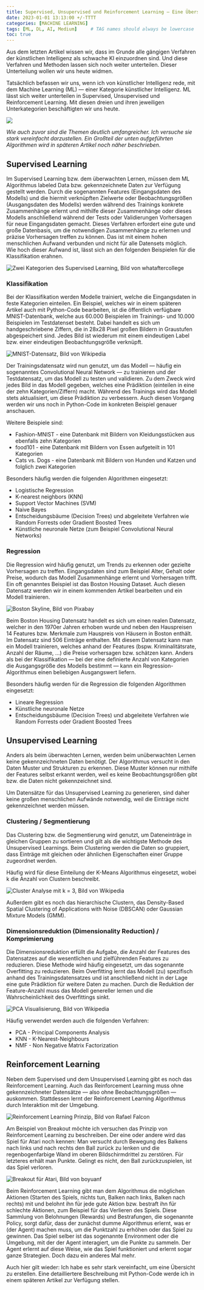```yaml
---
title: Supervised, Unsupervised und Reinforcement Learning — Eine Übersicht
date: 2023-01-01 13:13:00 +/-TTTT
categories: [MACHINE LEARNING]
tags: [ML, DL, AI, Medium]     # TAG names should always be lowercase
toc: true
---
```



Aus dem letzten Artikel wissen wir, dass im Grunde alle gängigen Verfahren der künstlichen Intelligenz als schwache KI einzuordnen sind. Und diese Verfahren und Methoden lassen sich noch weiter unterteilen. Dieser Unterteilung wollen wir uns heute widmen.

Tatsächlich befassen wir uns, wenn ich von künstlicher Intelligenz rede, mit dem Machine Learning (ML) — einer Kategorie künstlicher Intelligenz. ML lässt sich weiter unterteilen in Supervised, Unsupervised und Reinforcement Learning. Mit diesen dreien und ihren jeweiligen Unterkategorien beschäftigten wir uns heute.

![](https://miro.medium.com/v2/resize:fit:1100/format:webp/1*IthQqaRtyKkiZNm9PONKyw.png)

*Wie auch zuvor sind die Themen deutlich umfangreicher. Ich versuche sie stark vereinfacht darzustellen. Ein Großteil der unten aufgeführten Algorithmen wird in späteren Artikel noch näher beschrieben.*

## Supervised Learning
Im Supervised Learning bzw. dem überwachten Lernen, müssen dem ML Algorithmus labeled Data bzw. gekennzeichnete Daten zur Verfügung gestellt werden. Durch die sogenannten Features (Eingangsdaten des Modells) und die hiermit verknüpften Zielwerte oder Beobachtungsgrößen (Ausgangsdaten des Modells) werden während des Trainings konkrete Zusammenhänge erlernt und mithilfe dieser Zusammenhänge oder dieses Modells anschließend während der Tests oder Validierungen Vorhersagen für neue Eingangsdaten gemacht. Dieses Verfahren erfordert eine gute und große Datenbasis, um die notwendigen Zusammenhänge zu erlernen und präzise Vorhersagen treffen zu können. Das ist mit einem hohen menschlichen Aufwand verbunden und nicht für alle Datensets möglich. Wie hoch dieser Aufwand ist, lässt sich an den folgenden Beispielen für die Klassifikation erahnen.

![Zwei Kategorien des Supervised Learning, Bild von whataftercollege](https://miro.medium.com/v2/resize:fit:640/format:webp/1*TUy3lCMdOxBgQJ-HwYtYjA.png)

### Klassifikation
Bei der Klassifikation werden Modelle trainiert, welche die Eingangsdaten in feste Kategorien einteilen. Ein Beispiel, welches wir in einem späteren Artikel auch mit Python-Code bearbeiten, ist die öffentlich verfügbare MNIST-Datenbank, welche aus 60.000 Beispielen im Trainings- und 10.000 Beispielen im Testdatenset besteht. Dabei handelt es sich um handgeschriebene Ziffern, die in 28x28 Pixel großen Bildern in Graustufen abgespeichert sind. Jedes Bild ist wiederum mit einem eindeutigen Label bzw. einer eindeutigen Beobachtungsgröße verknüpft.

![MNIST-Datensatz, Bild von Wikipedia](https://miro.medium.com/v2/resize:fit:640/format:webp/1*Ft2rLuO82eItlvJn5HOi9A.png)

Der Trainingsdatensatz wird nun genutzt, um das Modell — häufig ein sogenanntes Convolutional Neural Network — zu trainieren und der Testdatensatz, um das Modell zu testen und validieren. Zu dem Zweck wird jedes Bild in das Modell gegeben, welches eine Prädiktion (einteilen in eine der zehn Kategorien/Ziffern) macht. Während des Trainings wird das Modell stets aktualisiert, um diese Prädiktion zu verbessern. Auch diesen Vorgang werden wir uns noch in Python-Code im konkreten Beispiel genauer anschauen.

Weitere Beispiele sind:

* Fashion-MNIST - eine Datenbank mit Bildern von Kleidungsstücken aus ebenfalls zehn Kategorien
* food101 - eine Datenbank mit Bildern von Essen aufgeteilt in 101 Kategorien
* Cats vs. Dogs - eine Datenbank mit Bildern von Hunden und Katzen und folglich zwei Kategorien

Besonders häufig werden die folgenden Algorithmen eingesetzt:

* Logistische Regression
* K-nearest neighbors (KNN)
* Support Vector Machines (SVM)
* Naive Bayes
* Entscheidungsbäume (Decision Trees) und abgeleitete Verfahren wie Random Forrests oder Gradient Boosted Trees
* Künstliche neuronale Netze (zum Beispiel Convolutional Neural Networks)

### Regression
Die Regression wird häufig genutzt, um Trends zu erkennen oder gezielte Vorhersagen zu treffen. Eingangsdaten sind zum Beispiel Alter, Gehalt oder Preise, wodurch das Modell Zusammenhänge erlernt und Vorhersagen trifft. Ein oft genanntes Beispiel ist das Boston Housing Dataset. Auch diesen Datensatz werden wir in einem kommenden Artikel bearbeiten und ein Modell trainieren.

![Boston Skyline, Bild von Pixabay](https://miro.medium.com/v2/resize:fit:1100/format:webp/1*T9cngyrpbyk1oT8yfxFzUA.jpeg)

Beim Boston Housing Datensatz handelt es sich um einen realen Datensatz, welcher in den 1970er Jahren erhoben wurde und neben den Hauspreisen 14 Features bzw. Merkmale zum Hauspreis von Häusern in Boston enthält. Im Datensatz sind 506 Einträge enthalten. Mit diesem Datensatz kann man ein Modell trainieren, welches anhand der Features (bspw. Kriminalitätsrate, Anzahl der Räume, …) die Preise vorhersagen bzw. schätzen kann. Anders als bei der Klassifikation — bei der eine definierte Anzahl von Kategorien die Ausgangsgröße des Modells bestimmt — kann ein Regression-Algorithmus einen beliebigen Ausgangswert liefern.

Besonders häufig werden für die Regression die folgenden Algorithmen eingesetzt:

* Lineare Regression
* Künstliche neuronale Netze
* Entscheidungsbäume (Decision Trees) und abgeleitete Verfahren wie Random Forrests oder Gradient Boosted Trees

## Unsupervised Learning
Anders als beim überwachten Lernen, werden beim unüberwachten Lernen keine gekennzeichneten Daten benötigt. Der Algorithmus versucht in den Daten Muster und Strukturen zu erkennen. Diese Muster können nur mithilfe der Features selbst erkannt werden, weil es keine Beobachtungsgrößen gibt bzw. die Daten nicht gekennzeichnet sind.

Um Datensätze für das Unsupervised Learning zu generieren, sind daher keine großen menschlichen Aufwände notwendig, weil die Einträge nicht gekennzeichnet werden müssen.

### Clustering / Segmentierung
Das Clustering bzw. die Segmentierung wird genutzt, um Dateneinträge in gleichen Gruppen zu sortieren und gilt als die wichtigste Methode des Unsupervised Learnings. Beim Clustering werden die Daten so gruppiert, dass Einträge mit gleichen oder ähnlichen Eigenschaften einer Gruppe zugeordnet werden.

Häufig wird für diese Einteilung der K-Means Algorithmus eingesetzt, wobei k die Anzahl von Clustern beschreibt.

![Cluster Analyse mit k = 3, Bild von Wikipedia](https://miro.medium.com/v2/resize:fit:1100/format:webp/1*EQ9fksS1FLfrAtTpAvb1tg.png)

Außerdem gibt es noch das hierarchische Clustern, das Density-Based Spatial Clustering of Applications with Noise (DBSCAN) oder Gaussian Mixture Models (GMM).

### Dimensionsreduktion (Dimensionality Reduction) / Komprimierung
Die Dimensionsreduktion erfüllt die Aufgabe, die Anzahl der Features des Datensatzes auf die wesentlichen und zielführenden Features zu reduzieren. Diese Methode wird häufig eingesetzt, um das sogenannte Overfitting zu reduzieren. Beim Overfitting lernt das Modell (zu) spezifisch anhand des Trainingsdatensatzes und ist anschließend nicht in der Lage eine gute Prädiktion für weitere Daten zu machen. Durch die Reduktion der Feature-Anzahl muss das Modell genereller lernen und die Wahrscheinlichkeit des Overfittings sinkt.

![PCA Visualisierung, Bild von Wikipedia](https://miro.medium.com/v2/resize:fit:640/format:webp/1*RcmIi7tsN6K5U5cg4tPchA.gif)

Häufig verwendet werden auch die folgenden Verfahren:

* PCA - Principal Components Analysis
* KNN - K-Nearest-Neighbours
* NMF - Non Negative Matrix Factorization

## Reinforcement Learning
Neben dem Supervised und dem Unsupervised Learning gibt es noch das Reinforcement Learning. Auch das Reinforcement Learning muss ohne gekennzeichneter Datensätze — also ohne Beobachtungsgrößen — auskommen. Stattdessen lernt der Reinforcement Learning Algorithmus durch Interaktion mit der Umgebung.

![Reinforcement Learning Prinzip, Bild von Rafael Falcon](https://miro.medium.com/v2/resize:fit:1100/format:webp/1*05aQ6HAIWjj4Vyo2iS0EHg.png)

Am Beispiel von Breakout möchte ich versuchen das Prinzip von Reinforcement Learning zu beschreiben. Der eine oder andere wird das Spiel für Atari noch kennen: Man versucht durch Bewegung des Balkens nach links und nach rechts den Ball zurück zu lenken und die regenbogenfarbige Wand im oberen Bildschirmdrittel zu zerstören. Für letzteres erhält man Punkte. Gelingt es nicht, den Ball zurückzuspielen, ist das Spiel verloren.

![Breakout für Atari, Bild von boyuanf](https://miro.medium.com/v2/resize:fit:320/format:webp/1*TE7qgPqgGT1iHjo-grjpgw.gif)

Beim Reinforcement Learning gibt man dem Algorithmus die möglichen Aktionen (Starten des Spiels, nichts tun, Balken nach links, Balken nach rechts) mit und belohnt ihn für jede gute Aktion bzw. bestraft ihn für schlechte Aktionen, zum Beispiel für das Verlieren des Spiels. Diese Sammlung von Belohnungen (Rewards) und Bestrafungen, die sogenannte Policy, sorgt dafür, dass der zunächst dumme Algorithmus erlernt, was er (der Agent) machen muss, um die Punktzahl zu erhöhen oder das Spiel zu gewinnen. Das Spiel selber ist das sogenannte Environment oder die Umgebung, mit der der Agent interagiert, um die Punkte zu sammeln. Der Agent erlernt auf diese Weise, wie das Spiel funktioniert und erlernt sogar ganze Strategien. Doch dazu ein anderes Mal mehr.

Auch hier gilt wieder: Ich habe es sehr stark vereinfacht, um eine Übersicht zu erstellen. Eine detailliertere Beschreibung mit Python-Code werde ich in einem späteren Artikel zur Verfügung stellen.
